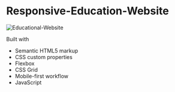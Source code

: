 # Responsive-Education-Website

![Educational-Website](https://github.com/VanelleD/Responsive-Education-Website/assets/74120895/f0c2ed18-8783-40ed-b3f6-221b33521a20)


Built with
 - Semantic HTML5 markup
 - CSS custom properties
 - Flexbox
 - CSS Grid
 - Mobile-first workflow
 - JavaScript
